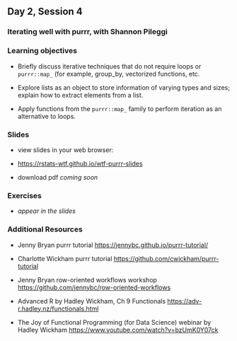 ## Day 2, Session 4

### Iterating well with purrr, with Shannon Pileggi

### Learning objectives

* Briefly discuss iterative techniques that do not require loops or `purrr::map_` (for example, group_by, vectorized functions, etc.

* Explore lists as an object to store information of varying types and sizes; explain how to extract elements from a list.

* Apply functions from the `purrr::map_` family to perform iteration as an alternative to loops.


### Slides

* view slides in your web browser:

- <https://rstats-wtf.github.io/wtf-purrr-slides>

* download pdf _coming soon_

### Exercises

* *appear in the slides*

### Additional Resources


-   Jenny Bryan purrr tutorial <https://jennybc.github.io/purrr-tutorial/>

-   Charlotte Wickham purrr tutorial <https://github.com/cwickham/purrr-tutorial>

-   Jenny Bryan row-oriented workflows workshop <https://github.com/jennybc/row-oriented-workflows>

-   Advanced R by Hadley Wickham, Ch 9 Functionals <https://adv-r.hadley.nz/functionals.html>

-   The Joy of Functional Programming (for Data Science) webinar by Hadley Wickham  <https://www.youtube.com/watch?v=bzUmK0Y07ck>
